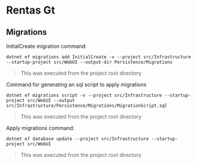 # Rentas Gt

## Migrations

InitialCreate migration command:
```
dotnet ef migrations add InitialCreate -v --project src/Infrastructure --startup-project src/WebUI --output-dir Persistence/Migrations
```
> This was executed from the project root directory


Command for generating an sql script to apply migrations
```
dotnet ef migrations script -v --project src/Infrastructure --startup-project src/WebUI --output src/Infrastructure/Persistence/Migrations/MigrationScript.sql
```
> This was executed from the project root directory


Apply migrations command:
```
dotnet ef database update --project src/Infrastructure --startup-project src/WebUI
```
> This was executed from the project root directory
